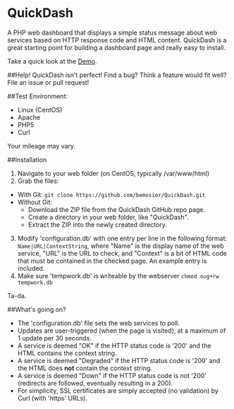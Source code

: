 QuickDash
=========

A PHP web dashboard that displays a simple status message about web services based on HTTP response code and HTML content. QuickDash is a great starting point for building a dashboard page and really easy to install.

Take a quick look at the [Demo](https://bmosior.com/qd).

##Help!
QuickDash isn't perfect! Find a bug? Think a feature would fit well? File an issue or pull request!

##Test Environment:
* Linux (CentOS)
* Apache
* PHP5
* Curl

Your mileage may vary.

##Installation
1. Navigate to your web folder (on CentOS, typically /var/www/html)
2. Grab the files:
  * With Git:
    ```git clone https://github.com/bemosior/QuickDash.git```
  * Without Git: 
     * Download the ZIP file from the QuickDash GitHub repo page.
     * Create a directory in your web folder, like "QuickDash".
     * Extract the ZIP into the newly created directory.
3. Modify 'configuration.db' with one entry per line in the following format: ```Name|URL|ContextString```, where "Name" is the display name of the web service, "URL" is the URL to check, and "Context" is a bit of HTML code that must be contained in the checked page. An example entry is included.
4. Make sure 'tempwork.db' is writeable by the webserver ```chmod oug+rw tempwork.db```

Ta-da.

##What's going on?
* The 'configuration.db' file sets the web services to poll. 
* Updates are user-triggered (when the page is visited), at a maximum of 1 update per 30 seconds.
* A service is deemed "OK" if the HTTP status code is '200' and the HTML contains the context string.
* A service is deemed "Degraded" if the HTTP status code is '200' and the HTML does **not** contain the context string.
* A service is deemed "Down" if the HTTP status code is not '200' (redirects are followed, eventually resulting in a 200).
* For simplicity, SSL certificates are simply accepted (no validation) by Curl (with 'https' URLs).
